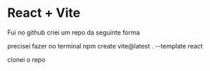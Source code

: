 # React + Vite

Fui no github criei um repo da seguinte forma

precisei fazer no terminal 
npm  create vite@latest . --template react







clonei o repo
